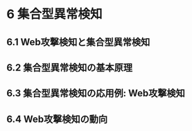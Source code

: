 # 6 集合型異常検知

## 6.1 Web攻撃検知と集合型異常検知

## 6.2 集合型異常検知の基本原理

## 6.3 集合型異常検知の応用例: Web攻撃検知

## 6.4 Web攻撃検知の動向
